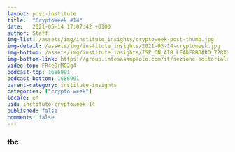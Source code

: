 ```yaml
---
layout: post-institute
title:  "CryptoWeek #14"
date:   2021-05-14 17:07:42 +0100
author: Staff
img-list: /assets/img/institute_insights/cryptoweek-post-thumb.jpg
img-detail: /assets/img/institute_insights/2021-05-14-cryptoweek.jpg
img-bottom: /assets/img/institute_insights/ISP_ON_AIR_LEADERBOARD_728X90.jpg
img-bottom-link: https://group.intesasanpaolo.com/it/sezione-editoriale/intesa-sanpaolo-on-air?utm_campaign=GoldInstitute&utm_source=GoldInstitute&utm_medium=Banner_CPM&utm_content=DisplayAwareness&utm_term=GoldInstitute_Banner_CPM_GoldInstitute_
video-top: FR4e9rMO2g4
podcast-top: 1686991
podcast-bottom: 1686991
parent-category: institute-insights
categories: ["crypto week"]
locale: en
uid: institute-cryptoweek-14
published: false
comments: false
---
```


### tbc